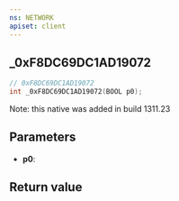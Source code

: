 ```yaml
---
ns: NETWORK
apiset: client
---
```

## _0xF8DC69DC1AD19072

```c
// 0xF8DC69DC1AD19072
int _0xF8DC69DC1AD19072(BOOL p0);
```

Note: this native was added in build 1311.23

## Parameters
* **p0**:

## Return value